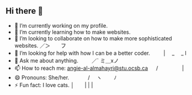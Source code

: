 ## Hi there 👋

- 🔭 I’m currently working on my profile.
- 🌱 I’m currently learning how to make websites.
- 👯 I’m looking to collaborate on how to make more sophisticated websites.          ／＞　　フ  　
- 🤔 I’m looking for help with how I can be a better coder. 　                     　| 　_　 _ l
- 💬 Ask me about anything. 　　                                                   ／` ミ＿xノ
- 📫 How to reach me: angie-al-almahayri@stu.ocsb.ca         　                  /　　　 　 |
- 😄 Pronouns: She/her. 　　　                                                   /　 ヽ　　 ﾉ
- ⚡ Fun fact: I love cats.                                                    │　　| | | 
